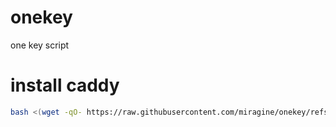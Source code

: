 # onekey
one key script

# install caddy
```bash
bash <(wget -qO- https://raw.githubusercontent.com/miragine/onekey/refs/heads/main/caddy.sh)
```
